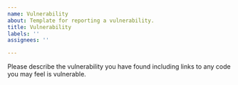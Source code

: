 ```yaml
---
name: Vulnerability
about: Template for reporting a vulnerability.
title: Vulnerability
labels: ''
assignees: ''

---
```


Please describe the vulnerability you have found including links to any code you may feel is vulnerable.
